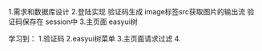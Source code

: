 1.需求和数据库设计
2.登陆实现
    验证码生成 image标签src获取图片的输出流
    验证码保存在 session中
3.主页面
    easyui树 



学习到：
    1.验证码
    2.easyui树菜单 
    3.主页面请求过滤
    4.